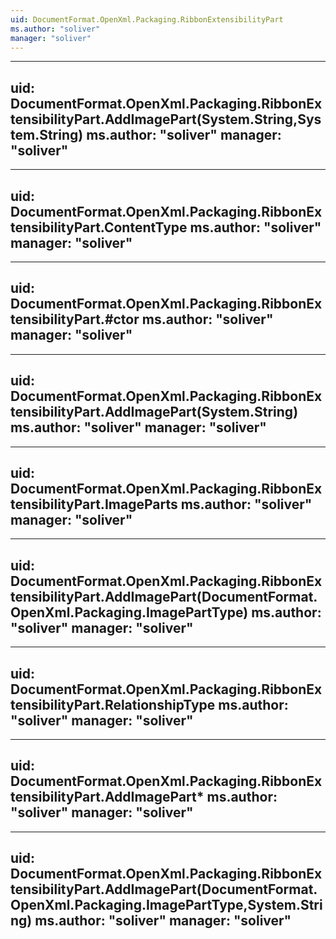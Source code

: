 ```yaml
---
uid: DocumentFormat.OpenXml.Packaging.RibbonExtensibilityPart
ms.author: "soliver"
manager: "soliver"
---
```


---
uid: DocumentFormat.OpenXml.Packaging.RibbonExtensibilityPart.AddImagePart(System.String,System.String)
ms.author: "soliver"
manager: "soliver"
---

---
uid: DocumentFormat.OpenXml.Packaging.RibbonExtensibilityPart.ContentType
ms.author: "soliver"
manager: "soliver"
---

---
uid: DocumentFormat.OpenXml.Packaging.RibbonExtensibilityPart.#ctor
ms.author: "soliver"
manager: "soliver"
---

---
uid: DocumentFormat.OpenXml.Packaging.RibbonExtensibilityPart.AddImagePart(System.String)
ms.author: "soliver"
manager: "soliver"
---

---
uid: DocumentFormat.OpenXml.Packaging.RibbonExtensibilityPart.ImageParts
ms.author: "soliver"
manager: "soliver"
---

---
uid: DocumentFormat.OpenXml.Packaging.RibbonExtensibilityPart.AddImagePart(DocumentFormat.OpenXml.Packaging.ImagePartType)
ms.author: "soliver"
manager: "soliver"
---

---
uid: DocumentFormat.OpenXml.Packaging.RibbonExtensibilityPart.RelationshipType
ms.author: "soliver"
manager: "soliver"
---

---
uid: DocumentFormat.OpenXml.Packaging.RibbonExtensibilityPart.AddImagePart*
ms.author: "soliver"
manager: "soliver"
---

---
uid: DocumentFormat.OpenXml.Packaging.RibbonExtensibilityPart.AddImagePart(DocumentFormat.OpenXml.Packaging.ImagePartType,System.String)
ms.author: "soliver"
manager: "soliver"
---
